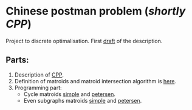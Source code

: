 # Chinese postman problem (*shortly CPP*)

Project to discrete optimalisation. First [draft](first_draft.md) of the description.

## Parts:

1. Description of [CPP](cpp.md).
2. Definition of matroids and matroid intersection algorithm is [here](matroid_intersection_algorithm.md).
3. Programming part:
	- Cycle matroids [simple](src/output/cycleMatroidsSimple.md) and [petersen](src/cycleMatroidsPetersen.md).
	- Even subgraphs matroids [simple](src/output/evenSubMatroidsPetersen.md) and [petersen](src/output/evenSubMatroidsPetersen.md).
